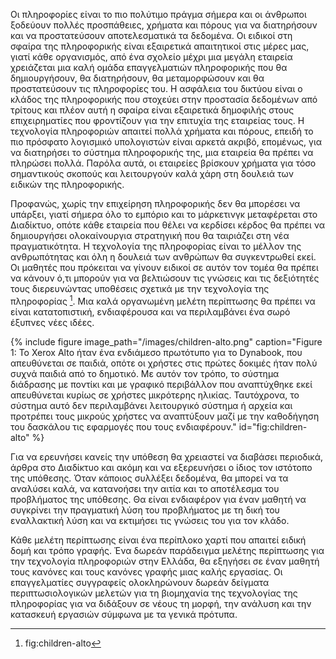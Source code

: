 Οι πληροφορίες είναι το πιο πολύτιμο πράγμα σήμερα και οι άνθρωποι ξοδεύουν πολλές προσπάθειες, χρήματα και πόρους για να διατηρήσουν και να προστατεύσουν αποτελεσματικά τα δεδομένα. Οι ειδικοί στη σφαίρα της πληροφορικής είναι εξαιρετικά απαιτητικοί στις μέρες μας, γιατί κάθε οργανισμός, από ένα σχολείο μέχρι μια μεγάλη εταιρεία χρειάζεται μια καλή ομάδα επαγγελματιών πληροφορικής που θα δημιουργήσουν, θα διατηρήσουν, θα μεταμορφώσουν και θα προστατεύσουν τις πληροφορίες του. Η ασφάλεια του δικτύου είναι ο κλάδος της πληροφορικής που στοχεύει στην προστασία δεδομένων από τρίτους και πλέον αυτή η σφαίρα είναι εξαιρετικά δημοφιλής στους επιχειρηματίες που φροντίζουν για την επιτυχία της εταιρείας τους.
Η τεχνολογία πληροφοριών απαιτεί πολλά χρήματα και πόρους, επειδή το πιο πρόσφατο λογισμικό υπολογιστών είναι αρκετά ακριβό, επομένως, για να διατηρήσει το σύστημα πληροφορικής της, μια εταιρεία θα πρέπει να πληρώσει πολλά. Παρόλα αυτά, οι εταιρείες βρίσκουν χρήματα για τόσο σημαντικούς σκοπούς και λειτουργούν καλά χάρη στη δουλειά των ειδικών της πληροφορικής.

Προφανώς, χωρίς την επιχείρηση πληροφορικής δεν θα μπορέσει να υπάρξει, γιατί σήμερα όλο το εμπόριο και το μάρκετινγκ μεταφέρεται στο Διαδίκτυο, οπότε κάθε εταιρεία που θέλει να κερδίσει κέρδος θα πρέπει να δημιουργήσει ολοκαίνουργια στρατηγική που θα ταιριάζει στη νέα πραγματικότητα.
Η τεχνολογία της πληροφορίας είναι το μέλλον της ανθρωπότητας και όλη η δουλειά των ανθρώπων θα συγκεντρωθεί εκεί. Οι μαθητές που πρόκειται να γίνουν ειδικοί σε αυτόν τον τομέα θα πρέπει να κάνουν ό,τι μπορούν για να βελτιώσουν τις γνώσεις και τις δεξιότητές τους διερευνώντας υποθέσεις σχετικά με την τεχνολογία της πληροφορίας [^1]. Μια καλά οργανωμένη μελέτη περίπτωσης θα πρέπει να είναι κατατοπιστική, ενδιαφέρουσα και να περιλαμβάνει ένα σωρό έξυπνες νέες ιδέες. 

{% include figure image_path="/images/children-alto.png" caption="Figure 1: To Xerox Alto ήταν ένα ενδιάμεσο πρωτότυπο για το Dynabook, που απευθύνεται σε παιδιά, οπότε οι χρήστες στις πρώτες δοκιμές ήταν πολύ συχνά παιδιά από το δημοτικό. Με αυτόν τον τρόπο, το σύστημα διάδρασης με ποντίκι και με γραφικό περιβάλλον που αναπτύχθηκε εκεί απευθύνεται κυρίως σε χρήστες μικρότερης ηλικίας. Ταυτόχρονα, το σύστημα αυτό δεν περιλαμβάνει λειτουργικό σύστημα ή αρχεία και προτρέπει τους μικρούς χρήστες να αναπτύξουν μαζί με την καθοδήγηση του δασκάλου τις εφαρμογές που τους ενδιαφέρουν." id="fig:children-alto" %}

Για να ερευνήσει κανείς την υπόθεση θα χρειαστεί να διαβάσει περιοδικά, άρθρα στο Διαδίκτυο και ακόμη και να εξερευνήσει ο ίδιος τον ιστότοπο της υπόθεσης.
Όταν κάποιος συλλέξει δεδομένα, θα μπορεί να τα αναλύσει καλά, να κατανοήσει την αιτία και το αποτέλεσμα του προβλήματος της υπόθεσης.
Θα είναι ενδιαφέρον για έναν μαθητή να συγκρίνει την πραγματική λύση του προβλήματος με τη δική του εναλλακτική λύση και να εκτιμήσει τις γνώσεις του για τον κλάδο.

Κάθε μελέτη περίπτωσης είναι ένα περίπλοκο χαρτί που απαιτεί ειδική δομή και τρόπο γραφής. Ένα δωρεάν παράδειγμα μελέτης περίπτωσης για την τεχνολογία πληροφοριών στην Ελλάδα, θα εξηγήσει σε έναν μαθητή τους κανόνες και τους κανόνες γραφής μιας καλής εργασίας.
Οι επαγγελματίες συγγραφείς ολοκληρώνουν δωρεάν δείγματα περιπτωσιολογικών μελετών για τη βιομηχανία της τεχνολογίας της πληροφορίας για να διδάξουν σε νέους τη μορφή, την ανάλυση και την κατασκευή εργασιών σύμφωνα με τα γενικά πρότυπα. 

[^1]: fig:children-alto
